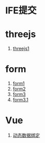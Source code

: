 # IFE提交
# threejs
1. <a href='https://pzzzzz.github.io/IFEbaidu2017/threeJS/test1/'>threejs1</a>

# form
1. <a href="https://pzzzzz.github.io/IFEbaidu2017/form/test1/">form1</a>
2. <a href="https://pzzzzz.github.io/IFEbaidu2017/form/test2/">form2</a>
3. <a href="https://pzzzzz.github.io/IFEbaidu2017/form/test3/">form3</a>
4. <a href="https://pzzzzz.github.io/IFEbaidu2017/form/test3.1/">form3.1</a>

# Vue
1. <a href="https://pzzzzz.github.io/IFEbaidu2017/hiJs/databind/">动态数据绑定</a>